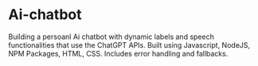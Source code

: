 # Ai-chatbot
Building a persoanl Ai chatbot with dynamic labels and speech functionalities that use the ChatGPT APIs. Built using Javascript, NodeJS, NPM Packages, HTML, CSS. Includes error handling and fallbacks.
